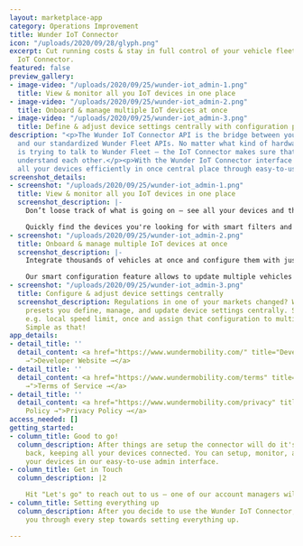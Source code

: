 ```yaml
---
layout: marketplace-app
category: Operations Improvement
title: Wunder IoT Connector
icon: "/uploads/2020/09/28/glyph.png"
excerpt: Cut running costs & stay in full control of your vehicle fleet with the Wunder
  IoT Connector.
featured: false
preview_gallery:
- image-video: "/uploads/2020/09/25/wunder-iot_admin-1.png"
  title: View & monitor all you IoT devices in one place
- image-video: "/uploads/2020/09/25/wunder-iot_admin-2.png"
  title: Onboard & manage multiple IoT devices at once
- image-video: "/uploads/2020/09/25/wunder-iot_admin-3.png"
  title: Define & adjust device settings centrally with configuration presets
description: "<p>The Wunder IoT Connector API is the bridge between your IoT devices
  and our standardized Wunder Fleet APIs. No matter what kind of hardware or vehicle
  is trying to talk to Wunder Fleet — the IoT Connector makes sure that both always
  understand each other.</p><p>With the Wunder IoT Connector interface you can manage
  all your devices efficiently in once central place through easy-to-use interface.</p>"
screenshot_details:
- screenshot: "/uploads/2020/09/25/wunder-iot_admin-1.png"
  title: View & monitor all you IoT devices in one place
  screenshot_description: |-
    Don’t loose track of what is going on — see all your devices and their status, like battery level, in a comprehensive table.

    Quickly find the devices you're looking for with smart filters and sorting.
- screenshot: "/uploads/2020/09/25/wunder-iot_admin-2.png"
  title: Onboard & manage multiple IoT devices at once
  screenshot_description: |-
    Integrate thousands of vehicles at once and configure them with just a few clicks.

    Our smart configuration feature allows to update multiple vehicles with just one click.
- screenshot: "/uploads/2020/09/25/wunder-iot_admin-3.png"
  title: Configure & adjust device settings centrally
  screenshot_description: Regulations in one of your markets changed? With configuration
    presets you define, manage, and update device settings centrally. Set parameters,
    e.g. local speed limit, once and assign that configuration to multiple devices.
    Simple as that!
app_details:
- detail_title: ''
  detail_content: <a href="https://www.wundermobility.com/" title="Developer Website
    →">Developer Website →</a>
- detail_title: ''
  detail_content: <a href="https://www.wundermobility.com/terms" title="Terms of Service
    →">Terms of Service →</a>
- detail_title: ''
  detail_content: <a href="https://www.wundermobility.com/privacy" title="Privacy
    Policy →">Privacy Policy →</a>
access_needed: []
getting_started:
- column_title: Good to go!
  column_description: After things are setup the connector will do it's work in the
    back, keeping all your devices connected. You can setup, monitor, and configure
    your devices in our easy-to-use admin interface.
- column_title: Get in Touch
  column_description: |2

    Hit "Let's go" to reach out to us — one of our account managers will get back to you in no time.
- column_title: Setting everything up
  column_description: After you decide to use the Wunder IoT Connector, our team guides
    you through every step towards setting everything up.

---
```

